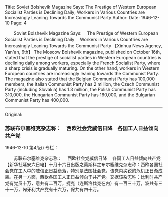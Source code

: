 Title: Soviet Bolshevik Magazine Says: The Prestige of Western European Socialist Parties is Declining Daily; Workers in Various Countries are Increasingly Leaning Towards the Communist Party
Author:
Date: 1946-12-10
Page: 4

　　Soviet Bolshevik Magazine Says:
  　The Prestige of Western European Socialist Parties is Declining Daily
  　Workers in Various Countries are Increasingly Leaning Towards the Communist Party
    【Xinhua News Agency, Yan'an, 6th】 The Moscow Bolshevik magazine, published on October 16th, stated that the prestige of socialist parties in Western European countries is declining daily among workers, especially the French Socialist Party, where a sharp crisis is gradually maturing. On the other hand, workers in Western European countries are increasingly leaning towards the Communist Party. The magazine also stated that the Belgian Communist Party has 100,000 members, the Italian Communist Party has 2 million, the Czech Communist Party (including Slovakia) has 1.3 million, the Polish Communist Party has 310,000, the Hungarian Communist Party has 160,000, and the Bulgarian Communist Party has 400,000.



<hr /> 

Original: 


### 苏联布尔塞维克杂志称：　西欧社会党威信日降　各国工人日益倾向共产党

1946-12-10
第4版()
专栏：

　　苏联布尔塞维克杂志称：
  　西欧社会党威信日降
  　各国工人日益倾向共产党
    【新华社延安六日电】十月十六日出版之莫斯科之布尔塞维克杂志称：西欧各国社会党在工人中的威信正日益衰落，特别是法国社会党，该党内尖锐的危机正日渐成熟。在另一方面，西欧各国工人正日益倾向于共产党。又据该杂志称：比利时共产党有党员十万，意共有二百万，捷克（连斯洛伐克在内）有一百三十万，波共有三十一万，匈牙利共产党有十六万，保共有四十万。
